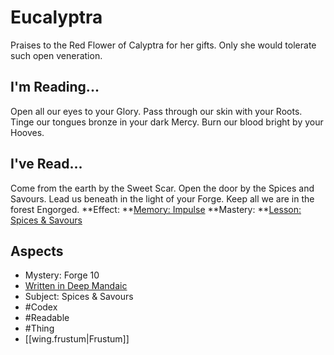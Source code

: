 # Eucalyptra
Praises to the Red Flower of Calyptra for her gifts. Only she would tolerate such open veneration.
## I'm Reading...
Open all our eyes to your Glory. Pass through our skin with your Roots. Tinge our tongues bronze in your dark Mercy. Burn our blood bright by your Hooves.
## I've Read...
Come from the earth by the Sweet Scar. Open the door by the Spices and Savours. Lead us beneath in the light of your Forge. Keep all we are in the forest Engorged.
**Effect: **[Memory: Impulse](https://uadaf.theevilroot.xyz/rowenarium/element/mem.impulse)
**Mastery: **[Lesson: Spices & Savours](https://uadaf.theevilroot.xyz/rowenarium/element/x.spices.savours)
## Aspects
- Mystery: Forge 10
- [Written in Deep Mandaic](https://uadaf.theevilroot.xyz/rowenarium/element/w.mandaic)
- Subject: Spices & Savours
- #Codex
- #Readable
- #Thing
- [[wing.frustum|Frustum]]
